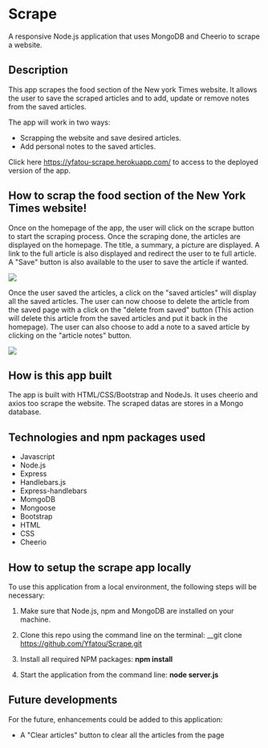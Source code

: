 # Scrape
A responsive Node.js application that uses MongoDB and Cheerio to scrape a website.

## Description
This app scrapes the food section of the New york Times website.
It allows the user to save the scraped articles and to add, update or remove notes from the saved articles.


The app will work in two ways:
 - Scrapping the website and save desired articles.
 - Add personal notes to the saved articles.

Click here https://yfatou-scrape.herokuapp.com/ to access to the deployed version of the app.


## How to scrap the food section of the New York Times website!
Once on the homepage of the app, the user will click on the scrape button to start the scraping process.
Once the scraping done, the articles are displayed on the homepage. The title, a summary, a picture are displayed. A link to the full article is also displayed and redirect the user to te full article. A "Save" button is also available to the user to save the article if wanted.

![](scrape_demo1.gif)

Once the user saved the articles, a click on the "saved articles" will display all the saved articles.
The user can now choose to delete the article from the saved page with a click on the "delete from saved" button  (This action will delete this article from the saved articles and put it back in the homepage).
The user can also choose to add a note to a saved article by clicking on the "article notes" button.

![](scrape-demo2.gif)


## How is this app built
The app is built with HTML/CSS/Bootstrap and NodeJs.
It uses cheerio and axios too scrape the website.
The scraped datas are stores in a Mongo database.


## Technologies and npm packages used
 * Javascript
 * Node.js
 * Express
 * Handlebars.js
 * Express-handlebars
 * MomgoDB
 * Mongoose
 * Bootstrap
 * HTML
 * CSS
 * Cheerio
 

## How to setup the scrape app locally
To use this application from a local environment, the following steps will be necessary:
 
 1. Make sure that Node.js, npm and MongoDB are installed on your machine.

 2. Clone this repo using the command line on the terminal: __git clone https://github.com/Yfatou/Scrape.git

 3. Install all required NPM packages: __npm install__ 

 4. Start the application from the command line: __node server.js__


## Future developments
For the future, enhancements could be added to this application:
 * A "Clear articles" button to clear all the articles from the page
 




